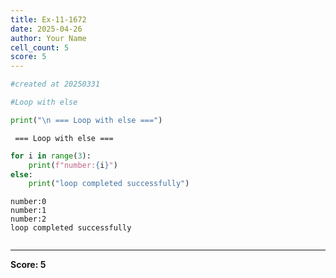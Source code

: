 ```yaml
---
title: Ex-11-1672
date: 2025-04-26
author: Your Name
cell_count: 5
score: 5
---
```


```python
#created at 20250331
```


```python
#Loop with else
```


```python
print("\n === Loop with else ===")
```

    
     === Loop with else ===



```python
for i in range(3):
    print(f"number:{i}")
else:
    print("loop completed successfully")
```

    number:0
    number:1
    number:2
    loop completed successfully



```python

```


---
**Score: 5**